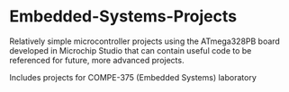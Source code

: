 # Embedded-Systems-Projects
Relatively simple microcontroller projects using the ATmega328PB board developed in Microchip Studio that can contain useful code to be referenced for future, more advanced projects.

Includes projects for COMPE-375 (Embedded Systems) laboratory
